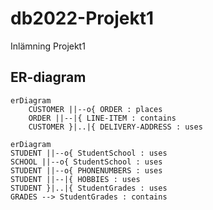 # db2022-Projekt1
Inlämning Projekt1

## ER-diagram
```mermaid
erDiagram
    CUSTOMER ||--o{ ORDER : places
    ORDER ||--|{ LINE-ITEM : contains
    CUSTOMER }|..|{ DELIVERY-ADDRESS : uses
```

```mermaid
erDiagram
STUDENT ||--o{ StudentSchool : uses
SCHOOL ||--o{ StudentSchool : uses
STUDENT ||--o{ PHONENUMBERS : uses
STUDENT ||--|{ HOBBIES : uses
STUDENT }|..|{ StudentGrades : uses
GRADES --> StudentGrades : contains
```
